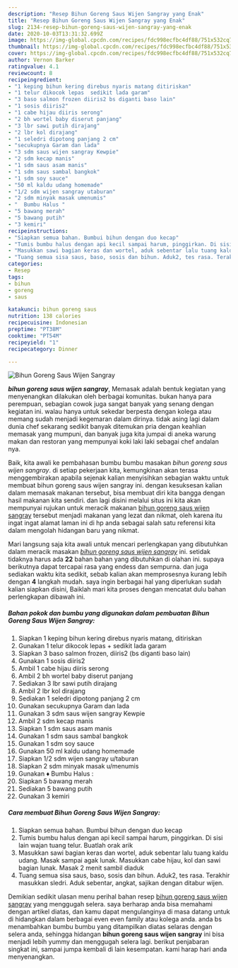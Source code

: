 ```yaml
---
description: "Resep Bihun Goreng Saus Wijen Sangray yang Enak"
title: "Resep Bihun Goreng Saus Wijen Sangray yang Enak"
slug: 2134-resep-bihun-goreng-saus-wijen-sangray-yang-enak
date: 2020-10-03T13:31:32.699Z
image: https://img-global.cpcdn.com/recipes/fdc998ecfbc4df88/751x532cq70/bihun-goreng-saus-wijen-sangray-foto-resep-utama.jpg
thumbnail: https://img-global.cpcdn.com/recipes/fdc998ecfbc4df88/751x532cq70/bihun-goreng-saus-wijen-sangray-foto-resep-utama.jpg
cover: https://img-global.cpcdn.com/recipes/fdc998ecfbc4df88/751x532cq70/bihun-goreng-saus-wijen-sangray-foto-resep-utama.jpg
author: Vernon Barker
ratingvalue: 4.1
reviewcount: 8
recipeingredient:
- "1 keping bihun kering direbus nyaris matang ditiriskan"
- "1 telur dikocok lepas  sedikit lada garam"
- "3 baso salmon frozen diiris2 bs diganti baso lain"
- "1 sosis diiris2"
- "1 cabe hijau diiris serong"
- "2 bh wortel baby diserut panjang"
- "3 lbr sawi putih dirajang"
- "2 lbr kol dirajang"
- "1 seledri dipotong panjang 2 cm"
- "secukupnya Garam dan lada"
- "3 sdm saus wijen sangray Kewpie"
- "2 sdm kecap manis"
- "1 sdm saus asam manis"
- "1 sdm saus sambal bangkok"
- "1 sdm soy sauce"
- "50 ml kaldu udang homemade"
- "1/2 sdm wijen sangray utaburan"
- "2 sdm minyak masak umenumis"
- "  Bumbu Halus "
- "5 bawang merah"
- "5 bawang putih"
- "3 kemiri"
recipeinstructions:
- "Siapkan semua bahan. Bumbui bihun dengan duo kecap"
- "Tumis bumbu halus dengan api kecil sampai harum, pinggirkan. Di sisi lain wajan tuang telur. Buatlah orak arik"
- "Masukkan sawi bagian keras dan wortel, aduk sebentar lalu tuang kaldu udang. Masak sampai agak lunak. Masukkan cabe hijau, kol dan sawi bagian lunak. Masak 2 menit sambil diaduk"
- "Tuang semua sisa saus, baso, sosis dan bihun. Aduk2, tes rasa. Terakhir masukkan sledri. Aduk sebentar, angkat, sajikan dengan ditabur wijen."
categories:
- Resep
tags:
- bihun
- goreng
- saus

katakunci: bihun goreng saus 
nutrition: 138 calories
recipecuisine: Indonesian
preptime: "PT38M"
cooktime: "PT54M"
recipeyield: "1"
recipecategory: Dinner

---
```



![Bihun Goreng Saus Wijen Sangray](https://img-global.cpcdn.com/recipes/fdc998ecfbc4df88/751x532cq70/bihun-goreng-saus-wijen-sangray-foto-resep-utama.jpg)

<b><i>bihun goreng saus wijen sangray</i></b>, Memasak adalah bentuk kegiatan yang menyenangkan dilakukan oleh berbagai komunitas. bukan hanya para perempuan, sebagian cowok juga sangat banyak yang senang dengan kegiatan ini. walau hanya untuk sekedar berpesta dengan kolega atau memang sudah menjadi kegemaran dalam dirinya. tidak asing lagi dalam dunia chef sekarang sedikit banyak ditemukan pria dengan keahlian memasak yang mumpuni, dan banyak juga kita jumpai di aneka warung makan dan restoran yang mempunyai koki laki laki sebagai chef andalan nya.

Baik, kita awali ke pembahasan bumbu bumbu masakan <i>bihun goreng saus wijen sangray</i>. di setiap pekerjaan kita, kemungkinan akan terasa menggembirakan apabila sejenak kalian menyisihkan sebagian waktu untuk membuat bihun goreng saus wijen sangray ini. dengan kesuksesan kalian dalam memasak makanan tersebut, bisa membuat diri kita bangga dengan hasil makanan kita sendiri. dan lagi disini melalui situs ini kita akan mempunyai rujukan untuk meracik makanan <u>bihun goreng saus wijen sangray</u> tersebut menjadi makanan yang lezat dan nikmat, oleh karena itu ingat ingat alamat laman ini di hp anda sebagai salah satu referensi kita dalam mengolah hidangan baru yang nikmat.




Mari langsung saja kita awali untuk mencari perlengkapan yang dibutuhkan dalam meracik masakan <u><i>bihun goreng saus wijen sangray</i></u> ini. setidak tidaknya harus ada <b>22</b> bahan bahan yang dibutuhkan di olahan ini. supaya berikutnya dapat tercapai rasa yang endess dan sempurna. dan juga sediakan waktu kita sedikit, sebab kalian akan memprosesnya kurang lebih dengan <b>4</b> langkah mudah. saya ingin berbagai hal yang diperlukan sudah kalian siapkan disini, Baiklah mari kita proses dengan mencatat dulu bahan perlengkapan dibawah ini.

<!--inarticleads1-->

##### Bahan pokok dan bumbu yang digunakan dalam pembuatan Bihun Goreng Saus Wijen Sangray:

1. Siapkan 1 keping bihun kering direbus nyaris matang, ditiriskan
1. Gunakan 1 telur dikocok lepas + sedikit lada garam
1. Siapkan 3 baso salmon frozen, diiris2 (bs diganti baso lain)
1. Gunakan 1 sosis diiris2
1. Ambil 1 cabe hijau diiris serong
1. Ambil 2 bh wortel baby diserut panjang
1. Sediakan 3 lbr sawi putih dirajang
1. Ambil 2 lbr kol dirajang
1. Sediakan 1 seledri dipotong panjang 2 cm
1. Gunakan secukupnya Garam dan lada
1. Gunakan 3 sdm saus wijen sangray Kewpie
1. Ambil 2 sdm kecap manis
1. Siapkan 1 sdm saus asam manis
1. Gunakan 1 sdm saus sambal bangkok
1. Gunakan 1 sdm soy sauce
1. Gunakan 50 ml kaldu udang homemade
1. Siapkan 1/2 sdm wijen sangray u/taburan
1. Siapkan 2 sdm minyak masak u/menumis
1. Gunakan  ♦️ Bumbu Halus :
1. Siapkan 5 bawang merah
1. Sediakan 5 bawang putih
1. Gunakan 3 kemiri




<!--inarticleads2-->

##### Cara membuat Bihun Goreng Saus Wijen Sangray:

1. Siapkan semua bahan. Bumbui bihun dengan duo kecap
1. Tumis bumbu halus dengan api kecil sampai harum, pinggirkan. Di sisi lain wajan tuang telur. Buatlah orak arik
1. Masukkan sawi bagian keras dan wortel, aduk sebentar lalu tuang kaldu udang. Masak sampai agak lunak. Masukkan cabe hijau, kol dan sawi bagian lunak. Masak 2 menit sambil diaduk
1. Tuang semua sisa saus, baso, sosis dan bihun. Aduk2, tes rasa. Terakhir masukkan sledri. Aduk sebentar, angkat, sajikan dengan ditabur wijen.




Demikian sedikit ulasan menu perihal bahan resep <u>bihun goreng saus wijen sangray</u> yang menggugah selera. saya berharap anda bisa memahami dengan artikel diatas, dan kamu dapat mengulanginya di masa datang untuk di hidangkan dalam berbagai even even family atau kolega anda. anda bs menambahkan bumbu bumbu yang ditampilkan diatas selaras dengan selera anda, sehingga hidangan <b>bihun goreng saus wijen sangray</b> ini bisa menjadi lebih yummy dan menggugah selera lagi. berikut penjabaran singkat ini, sampai jumpa kembali di lain kesempatan. kami harap hari anda menyenangkan.
